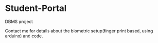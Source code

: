 # Student-Portal
DBMS project

Contact me for details about the biometric setup(finger print based, using arduino) and code.
